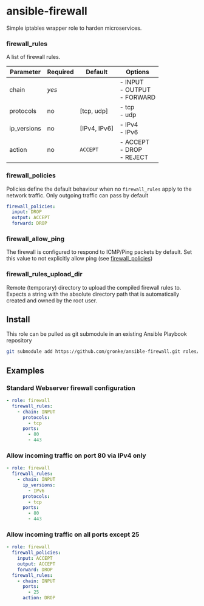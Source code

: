 ansible-firewall
================

Simple iptables wrapper role to harden microservices.

### firewall_rules
A list of firewall rules.

| Parameter     | Required  | Default       | Options                                 |
| ------------- | --------- | ------------- | ----------------------------------------|
| chain         | *yes*     |               | - INPUT<br>- OUTPUT<br>- FORWARD        |
| protocols     | no        | [tcp, udp]    | - tcp<br>- udp                          |
| ip_versions   | no        | [IPv4, IPv6]  | - IPv4<br>- IPv6                        |
| action        | no        | `ACCEPT`      | - ACCEPT<br>- DROP<br>- REJECT          |


### firewall_policies
Policies define the default behaviour when no `firewall_rules` apply to the network traffic. Only outgoing traffic can pass by default 
```yaml
firewall_policies:
  input: DROP
  output: ACCEPT
  forward: DROP
```

### firewall_allow_ping
The firewall is configured to respond to ICMP/Ping packets by default. Set this value to not explicitly allow ping (see [firewall_policies](#firewall_policies))

### firewall_rules_upload_dir
Remote (temporary) directory to upload the compiled firewall rules to. Expects a string with the absolute directory path that is automatically created and owned by the root user.

Install
-------
This role can be pulled as git submodule in an existing Ansible Playbook repository
```bash
git submodule add https://github.com/gronke/ansible-firewall.git roles/gronke.firewall
```

Examples
--------

### Standard Webserver firewall configuration
```yaml
- role: firewall
  firewall_rules:
    - chain: INPUT
      protocols:
        - tcp
      ports:
        - 80
        - 443
```

### Allow incoming traffic on port 80 via IPv4 only
```yaml
- role: firewall
  firewall_rules:
    - chain: INPUT
      ip_versions:
        - IPv6
      protocols:
        - tcp
      ports:
        - 80
        - 443
```

### Allow incoming traffic on all ports except 25
```yaml
- role: firewall
  firewall_policies:
    input: ACCEPT
    output: ACCEPT
    forward: DROP
  firewall_rules:
    - chain: INPUT
      ports:
        - 25
      action: DROP
```
